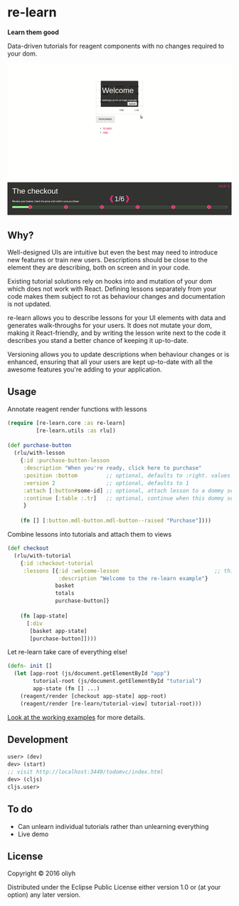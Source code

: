 # re-learn

**Learn them good**

Data-driven tutorials for reagent components with no changes required to your dom.

![](documentation/re-learn.gif?raw=true)

## Why?

Well-designed UIs are intuitive but even the best may need to introduce new features or train new users.
Descriptions should be close to the element they are describing, both on screen and in your code.

Existing tutorial solutions rely on hooks into and mutation of your dom which does not work with React. Defining lessons separately from your code makes them subject to rot as behaviour changes and documentation is not updated.

re-learn allows you to describe lessons for your UI elements with data and generates walk-throughs for your users. It does not mutate your dom, making it React-friendly, and by writing the lesson write next to the code it describes you stand a better chance of keeping it up-to-date.

Versioning allows you to update descriptions when behaviour changes or is enhanced, ensuring that all your users are kept up-to-date with all the awesome features you're adding to your application.

## Usage

Annotate reagent render functions with lessons

```clojure
(require [re-learn.core :as re-learn]
         [re-learn.utils :as rlu])

(def purchase-button
  (rlu/with-lesson
    {:id :purchase-button-lesson
     :description "When you're ready, click here to purchase"
     :position :bottom         ;; optional, defaults to :right. values are :left, :right, :bottom, :unattached and :top (experimental)
     :version 2                ;; optional, defaults to 1
     :attach [:button#some-id] ;; optional, attach lesson to a dommy selector, see https://github.com/plumatic/dommy for use
     :continue [:table :.tr]   ;; optional, continue when this dommy selector is clicked
     }

    (fn [] [:button.mdl-button.mdl-button--raised "Purchase"])))
```

Combine lessons into tutorials and attach them to views

```clojure
(def checkout
  (rlu/with-tutorial
    {:id :checkout-tutorial
     :lessons [{:id :welcome-lesson                              ;; this is an inline lesson, not attached to anything
                :description "Welcome to the re-learn example"}
               basket
               totals
               purchase-button]}

    (fn [app-state]
      [:div
       [basket app-state]
       [purchase-button]])))
```

Let re-learn take care of everything else!

```clojure
(defn- init []
  (let [app-root (js/document.getElementById "app")
        tutorial-root (js/document.getElementById "tutorial")
        app-state (fn [] ...)
    (reagent/render [checkout app-state] app-root)
    (reagent/render [re-learn/tutorial-view] tutorial-root)))
```

[Look at the working examples](example) for more details.

## Development

```clojure
user> (dev)
dev> (start)
;; visit http://localhost:3449/todomvc/index.html
dev> (cljs)
cljs.user>
```

## To do
- Can unlearn individual tutorials rather than unlearning everything
- Live demo

## License

Copyright © 2016 oliyh

Distributed under the Eclipse Public License either version 1.0 or (at
your option) any later version.

